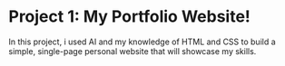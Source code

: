 # Project 1: My Portfolio Website!
In this project, i used AI and my knowledge of HTML and CSS to build a simple, single-page personal website that will showcase my skills.